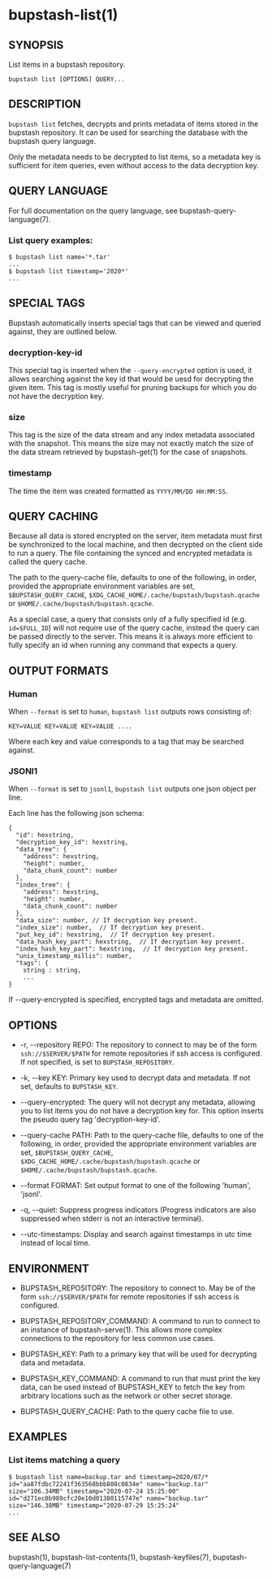 bupstash-list(1) 
===============

## SYNOPSIS

List items in a bupstash repository.

`bupstash list [OPTIONS] QUERY... `

## DESCRIPTION

`bupstash list` fetches, decrypts and prints metadata of items stored
in the bupstash repository. It can be used for searching the database
with the bupstash query language. 

Only the metadata needs to be decrypted to list items, so a metadata key is sufficient
for item queries, even without access to the data decryption key.

## QUERY LANGUAGE

For full documentation on the query language, see bupstash-query-language(7).

### List query examples:

```
$ bupstash list name='*.tar'
...
$ bupstash list timestamp='2020*'
...
```

## SPECIAL TAGS

Bupstash automatically inserts special tags that can be viewed and queried against, they are outlined below.

### decryption-key-id

This special tag is inserted when the `--query-encrypted` option is used, it allows searching against the
key id that would be uesd for decrypting the given item. This tag is mostly useful for pruning
backups for which you do not have the decryption key.

### size

This tag is the size of the data stream and any index metadata associated with the snapshot. This
means the size may not exactly match the size of the data stream retrieved by bupstash-get(1) for the case
of snapshots.

### timestamp

The time the item was created formatted as `YYYY/MM/DD HH:MM:SS`.

## QUERY CACHING

Because all data is stored encrypted on the server, item metadata must first be synchronized to the local machine,
and then decrypted on the client side to run a query. The file containing the synced and encrypted metadata
is called the query cache.

The path to the query-cache file, defaults to one of the following, in order, provided
the appropriate environment variables are set, `$BUPSTASH_QUERY_CACHE`,
`$XDG_CACHE_HOME/.cache/bupstash/bupstash.qcache` or `$HOME/.cache/bupstash/bupstash.qcache`.

As a special case, a query that consists only of a fully specified id (e.g. `id=$FULL_ID`) will not require use 
of the query cache, instead the query can be passed directly to the server. This means
it is always more efficient to fully specify an id when running any command that expects a query.


## OUTPUT FORMATS

### Human

When `--format` is set to `human`, `bupstash list` outputs rows consisting of:

```
KEY=VALUE KEY=VALUE KEY=VALUE ....
```

Where each key and value corresponds to a tag that may be searched against.

### JSONl1

When `--format` is set to `jsonl1`, `bupstash list` outputs one json object per line.

Each line has the following json schema:

```
{
  "id": hexstring,
  "decryption_key_id": hexstring,
  "data_tree": {
    "address": hexstring,
    "height": number,
    "data_chunk_count": number
  },
  "index_tree": {
    "address": hexstring,
    "height": number,
    "data_chunk_count": number
  },
  "data_size": number, // If decryption key present.
  "index_size": number,  // If decryption key present.
  "put_key_id": hexstring,  // If decryption key present.
  "data_hash_key_part": hexstring,  // If decryption key present.
  "index_hash_key_part": hexstring,  // If decryption key present.
  "unix_timestamp_millis": number,
  "tags": {
    string : string,
    ...
}
```

If --query-encrypted is specified, encrypted tags and metadata are omitted.

## OPTIONS

* -r, --repository REPO:
  The repository to connect to may be of the form `ssh://$SERVER/$PATH` for
  remote repositories if ssh access is configured. If not specified, is set to `BUPSTASH_REPOSITORY`.

* -k, --key KEY:
  Primary key used to decrypt data and metadata. If not set, defaults
  to `BUPSTASH_KEY`.

* --query-encrypted:
  The query will not decrypt any metadata, allowing you to
  list items you do not have a decryption key for.
  This option inserts the pseudo query tag 'decryption-key-id'.
  
* --query-cache PATH:
  Path to the query-cache file, defaults to one of the following, in order, provided
  the appropriate environment variables are set, `$BUPSTASH_QUERY_CACHE`,
  `$XDG_CACHE_HOME/.cache/bupstash/bupstash.qcache` or `$HOME/.cache/bupstash/bupstash.qcache`.

* --format FORMAT:
  Set output format to one of the following 'human', 'jsonl'.

* -q, --quiet:
  Suppress progress indicators (Progress indicators are also suppressed when stderr
  is not an interactive terminal).

* --utc-timestamps:
  Display and search against timestamps in utc time instead of local time.

## ENVIRONMENT

* BUPSTASH_REPOSITORY:
  The repository to connect to. May be of the form `ssh://$SERVER/$PATH` for
  remote repositories if ssh access is configured.

* BUPSTASH_REPOSITORY_COMMAND:
  A command to run to connect to an instance of bupstash-serve(1). This 
  allows more complex connections to the repository for less common use cases.

* BUPSTASH_KEY:
  Path to a primary key that will be used for decrypting data and metadata.

* BUPSTASH_KEY_COMMAND:
  A command to run that must print the key data, can be used instead of BUPSTASH_KEY
  to fetch the key from arbitrary locations such as the network or other secret storage.

* BUPSTASH_QUERY_CACHE:
  Path to the query cache file to use.


## EXAMPLES

### List items matching a query

```
$ bupstash list name=backup.tar and timestamp=2020/07/* 
id="aa87fdbc72241f363568bbb888c0834e" name="backup.tar" size="106.34MB" timestamp="2020-07-24 15:25:00"
id="d271ec0b989cfc20e10d01380115747e" name="backup.tar" size="146.38MB" timestamp="2020-07-29 15:25:24"
...
```

## SEE ALSO

bupstash(1), bupstash-list-contents(1), bupstash-keyfiles(7), bupstash-query-language(7)
